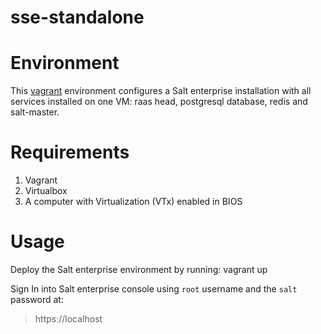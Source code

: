 # sse-standalone

# Environment

This [vagrant](https://www.vagrantup.com/) environment configures a Salt enterprise installation with all services installed on one VM: raas head, postgresql database, redis and salt-master.

# Requirements

1. Vagrant
2. Virtualbox
3. A computer with Virtualization (VTx) enabled in BIOS

# Usage

Deploy the Salt enterprise environment by running:
    vagrant up

Sign In into Salt enterprise console using `root` username and the `salt` password at:

> https://localhost
